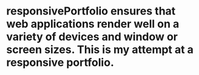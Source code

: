 # responsivePortfolio ensures that web applications render well on a variety of devices and window or screen sizes. This is my attempt at a responsive portfolio.